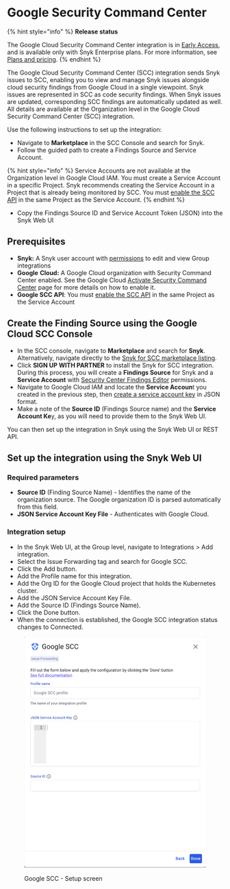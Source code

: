 # Google Security Command Center

{% hint style="info" %}
**Release status**

The Google Cloud Security Command Center integration is in [Early Access](../../discover-snyk/getting-started/snyk-release-process.md#early-access-features), and is available only with Snyk Enterprise plans. For more information, see [Plans and pricing](https://snyk.io/plans/).
{% endhint %}

The Google Cloud Security Command Center (SCC) integration sends Snyk issues to SCC, enabling you to view and manage Snyk issues alongside cloud security findings from Google Cloud in a single viewpoint. Snyk issues are represented in SCC as code security findings. When Snyk issues are updated, corresponding SCC findings are automatically updated as well. All details are available at the Organization level in the Google Cloud Security Command Center (SCC) integration.

Use the following instructions to set up the integration:

* Navigate to **Marketplace** in the SCC Console and search for Snyk.
* Follow the guided path to create a Findings Source and Service Account.

{% hint style="info" %}
Service Accounts are not available at the Organization level in Google Cloud IAM. You must create a Service Account in a specific Project. Snyk recommends creating the Service Account in a Project that is already being monitored by SCC. You must [enable the SCC API](https://console.cloud.google.com/apis/library) in the same Project as the Service Account.
{% endhint %}

* Copy the Findings Source ID and Service Account Token (JSON) into the Snyk Web UI

## Prerequisites

* **Snyk:** A Snyk user account with [permissions](../../snyk-platform-administration/user-roles/user-role-management.md) to edit and view Group integrations
* **Google** **Cloud:** A Google Cloud organization with Security Command Center enabled. See the Google Cloud [Activate Security Command Center](https://cloud.google.com/security-command-center/docs/activate-scc-for-an-organization) page for more details on how to enable it.
* **Google SCC API**: You must [enable the SCC API](https://console.cloud.google.com/apis/library) in the same Project as the Service Account

## Create the Finding Source using the Google Cloud SCC Console&#x20;

* In the SCC console, navigate to **Marketplace** and search for **Snyk**. Alternatively, navigate directly to the [Snyk for SCC marketplace listing](https://console.cloud.google.com/marketplace/product/snyk-marketplace/snyk-google-scc).
* Click **SIGN UP WITH PARTNER** to install the Snyk for SCC integration. During this process, you will create a **Findings Source** for Snyk and a **Service Account** with [Security Center Findings Editor](https://cloud.google.com/security-command-center/docs/access-control-org#securitycenter.findingsEditor) permissions.
* Navigate to Google Cloud IAM and locate the **Service Accoun**t you created in the previous step, then [create a service account key](https://cloud.google.com/iam/docs/keys-create-delete#creating) in JSON format.
* Make a note of the **Source ID** (Findings Source name) and the **Service Account Ke**y, as you will need to provide them to the Snyk Web UI.

You can then set up the integration in Snyk using the Snyk Web UI or REST API.

## Set up the integration using the Snyk Web UI

### **Required parameters**

* **Source ID** (Finding Source Name) - Identifies the name of the organization source. The Google organization ID is parsed automatically from this field.
* **JSON Service Account Key File** - Authenticates with Google Cloud.

### **Integration setup**

* In the Snyk Web UI, at the Group level, navigate to Integrations > Add integration.
* Select the Issue Forwarding tag and search for Google SCC.
* Click the Add button.
* Add the Profile name for this integration.
* Add the Org ID for the Google Cloud project that holds the Kubernetes cluster.
* Add the JSON Service Account Key File.
* Add the Source ID (Findings Source Name).
* Click the Done button.
* When the connection is established, the Google SCC integration status changes to Connected.

<figure><img src="../../.gitbook/assets/scc-integration.png" alt=""><figcaption><p>Google SCC - Setup screen</p></figcaption></figure>
